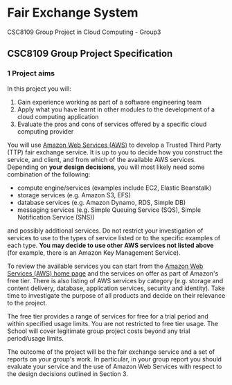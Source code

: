 # Fair Exchange System
CSC8109 Group Project in Cloud Computing - Group3

## CSC8109 Group Project Specification
### 1 Project aims
In this project you will:
1. Gain experience working as part of a software engineering team
2. Apply what you have learnt in other modules to the development of a cloud computing application
3. Evaluate the pros and cons of services offered by a specific cloud computing provider

You will use [Amazon Web Services (AWS)](https://aws.amazon.com/) to develop a Trusted Third Party (TTP) fair exchange service. It is up to you to decide how you construct the service, and client, and from which of the available AWS services. Depending on **your design decisions**, you will most likely need some combination of the following:

- compute engine/services (examples include EC2, Elastic Beanstalk)
- storage services (e.g. Amazon S3, EFS)
- database services (e.g. Amazon Dynamo, RDS, Simple DB)
- messaging services (e.g. Simple Queuing Service (SQS), Simple Notification Service (SNS))

and possibly additional services. Do not restrict your investigation of services to use to the types of service listed or to the specific examples of each type. **You may decide to use other AWS services not listed above** (for example, there is an Amazon Key Management Service).

To review the available services you can start from the [Amazon Web Services (AWS) home page](https://aws.amazon.com/) and the services on offer as part of Amazon's free tier. There is also listing of AWS services by category (e.g. storage and content delivery, database, application services, security and identity). Take time to investigate the purpose of all products and decide on their relevance to the project.

The free tier provides a range of services for free for a trial period and within specified usage limits. You are not restricted to free tier usage. The School will cover legitimate group project costs beyond any trial period/usage limits.

The outcome of the project will be the fair exchange service and a set of reports on your group's work. In particular, in your group report you should evaluate your service and the use of Amazon Web Services with respect to the design decisions outlined in Section 3.

